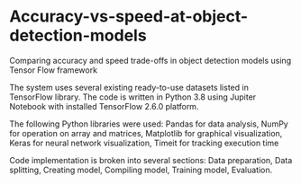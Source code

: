 # Accuracy-vs-speed-at-object-detection-models
Comparing accuracy and speed trade-offs in  object detection models using Tensor Flow framework

The system uses several existing ready-to-use datasets listed in TensorFlow library. 
The code is written in Python 3.8 using Jupiter Notebook with installed TensorFlow 2.6.0 platform.

The following Python libraries were used: 
  Pandas for data analysis,
  NumPy for operation on array and matrices,
  Matplotlib for graphical visualization,
  Keras for neural network visualization, 
  Timeit for tracking execution time
  
Code implementation is broken into several sections: 
  Data preparation,
  Data splitting,
  Creating model, 
  Compiling model,
  Training model,
  Evaluation.
